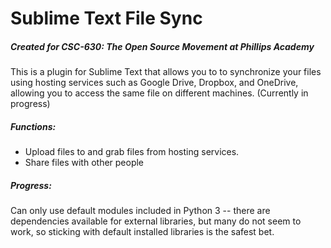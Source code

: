 # Sublime Text File Sync
##### Created for CSC-630: The Open Source Movement at Phillips Academy


This is a plugin for Sublime Text that allows you to to synchronize your files using hosting services such as Google Drive, Dropbox, and OneDrive, allowing you to access the same file on different machines. (Currently in progress)


##### Functions: 
* Upload files to and grab files from hosting services.
* Share files with other people

##### Progress:
Can only use default modules included in Python 3 -- there are dependencies available for external libraries, but many do not seem to work, so sticking with default installed libraries is the safest bet.

